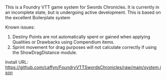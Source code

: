 This is a Foundry VTT game system for Swords Chronicles. It is currently in an incomplete state, but is undergoing active development. 
This is based on the excellent Boilerplate system

Known issues:
1. Destiny Points are not automatically spent or gained when applying Qualities or Drawbacks using Compendium items. 
2. Sprint movement for drag purposes will not calculate correctly if using the ShowDragDistance module.

Install URL: 
https://github.com/caffyn/FoundryVTTSwordsChronicles/raw/main/system.json 
